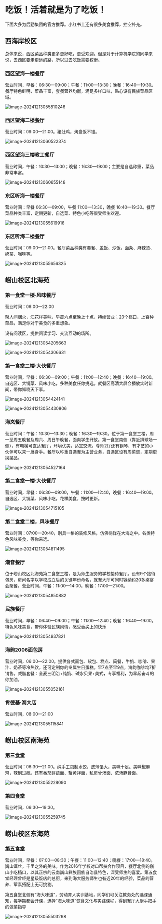 # 吃饭！活着就是为了吃饭！

下面大多为后勤集团的官方推荐。小红书上还有很多美食推荐，抽空补充。

## 西海岸校区

总体来说，西区菜品种类更多更好吃，更受欢迎。但是对于计算机学院的同学来说，去西区要走更远的路，所以过去吃饭需要权衡。

### 西区望海一楼餐厅

营业时间，早餐：06:30—09:00；午餐：11:00—13:30；晚餐：16:40—19:30。餐厅特色鲜明，菜品丰富，套餐营养均衡，满足多样口味，贴心设有民族菜品区域。

![image-20241213055810246](https://gaopursuit.oss-cn-beijing.aliyuncs.com/img/2024/image-20241213055810246.png)

### 西区望海二楼餐厅

营业时间：09:00—21:00。猪肚鸡，烤盘饭不错。

![image-20241213060522374](https://gaopursuit.oss-cn-beijing.aliyuncs.com/img/2024/image-20241213060522374.png)

### 西区望海三楼教工餐厅

营业时间，午餐：10:30—13:00；晚餐：16:30—19:00；主要是自选称重，菜品非常丰富。

![image-20241213060655148](https://gaopursuit.oss-cn-beijing.aliyuncs.com/img/2024/image-20241213060655148.png)

### 东区听海一楼餐厅

营业时间：早餐 06:30—09:00，午餐 11:00—13:30，晚餐 16:40—19:30。餐厅菜品种类丰富，定期更新，自选菜、特色小吃等很受师生欢迎。

![image-20241213055619916](https://gaopursuit.oss-cn-beijing.aliyuncs.com/img/2024/image-20241213055619916.png)



### 东区听海二楼餐厅

营业时间：09:00—21:00。餐厅菜品种类有套餐、盖饭、炒饭，面条、麻辣烫、奶茶、咖啡等。

![image-20241213055656325](https://gaopursuit.oss-cn-beijing.aliyuncs.com/img/2024/image-20241213055656325.png)





## 崂山校区北海苑

### 第一食堂一楼·风味餐厅

营业时间：06:00—22:00

聚人间烟火，汇花样美味，早晨六点至晚上十点，持续营业；23个档口，上百种菜品，满足你对于美食的多重想象。

设有阅读区，提供阅读学习、交流互动的场所。

![image-20241213054205663](https://gaopursuit.oss-cn-beijing.aliyuncs.com/img/2024/image-20241213054205663.png)

![image-20241213054306631](https://gaopursuit.oss-cn-beijing.aliyuncs.com/img/2024/image-20241213054306631.png)



### 第一食堂二楼·大伙餐厅 

营业时间，早餐：06:30—09:00；午餐：11:00—12:40；晚餐：16:40—19:00。自选区、大锅菜、风味小吃，多种美食任你挑选。就餐区高清大屏会播放实时新闻，带你知晓天下事。

![image-20241213054424141](https://gaopursuit.oss-cn-beijing.aliyuncs.com/img/2024/image-20241213054424141.png)

![image-20241213054430806](https://gaopursuit.oss-cn-beijing.aliyuncs.com/img/2024/image-20241213054430806.png)

### 海岚餐厅

营业时间：午餐：10:30—13:30；晚餐：16:30—19:30。位于第一食堂三楼，周一至周五晚餐及周六、周日午晚餐，面向学生开放。第一食堂南侧（靠近排球场一侧），有电梯可直达餐厅，环境优美，适宜交流。尊师2厅还有钢琴，有才艺的小伙伴可以来一展身手。餐厅以称重自选餐为主营业务，自选区设有周菜谱，定期更换菜品。

![image-20241213054527164](https://gaopursuit.oss-cn-beijing.aliyuncs.com/img/2024/image-20241213054527164.png)

### 第二食堂一楼·大伙餐厅

营业时间，早餐：06:30—09:00，午餐：11:00—12:40，晚餐：16:40—19:00。自选区、大锅菜、风味小吃，花样美食，按时更新。

![image-20241213054715105](https://gaopursuit.oss-cn-beijing.aliyuncs.com/img/2024/image-20241213054715105.png)

### 第二食堂二楼，风味餐厅

营业时间：07:00—20:40，别具一格的装修风格，仿佛徜徉在大海之中。各类特色风味美食，等你来选。

![image-20241213054811495](https://gaopursuit.oss-cn-beijing.aliyuncs.com/img/2024/image-20241213054811495.png)

### **潮音餐厅**

位于崂山校区北海苑第二食堂三楼，是为师生服务的学校接待餐厅。设有9个接待包房，房间名字以学校成立后的关键年份命名，就餐大厅可同时容纳约20多桌宴会聚餐。营业时间，午餐：11:00—14:00，晚餐：17:00—21:00。

![image-20241213054850882](https://gaopursuit.oss-cn-beijing.aliyuncs.com/img/2024/image-20241213054850882.png)

### 民族餐厅

营业时间，早餐：06:40—09:00；午餐：11:00—12:40；晚餐：16:40—19:00。特色风味美食，带你体验民族风情，感受舌尖上的快乐

![image-20241213054937821](https://gaopursuit.oss-cn-beijing.aliyuncs.com/img/2024/image-20241213054937821.png)

### 海韵2006面包房

营业时间，06:00—22:00。提供各式面包、软包、糕点、简餐，牛奶、咖啡、果汁、奶茶等冷热饮，还可定制你的专属生日蛋糕。早7点至早9点，海韵咖啡均7折销售。减脂套餐：全麦三明治+纯奶、碱水贝果+美式，专享福利，为早起奋斗的你加油。

![image-20241213055052161](https://gaopursuit.oss-cn-beijing.aliyuncs.com/img/2024/image-20241213055052161.png)



### 肯德基·海大店

营业时间，08:00—21:00

![image-20241213055115841](https://gaopursuit.oss-cn-beijing.aliyuncs.com/img/2024/image-20241213055115841.png)



## 崂山校区南海苑

### 第三食堂

营业时间：06:30—21:00。纯手工包制水饺，皮薄馅大，美味十足。美味椒麻鸡，辣到过瘾。还有番茄鲜蔬面、蟹黄拌面，私房骨汤面、浓汤豚骨面。

![image-20241213055228090](https://gaopursuit.oss-cn-beijing.aliyuncs.com/img/2024/image-20241213055228090.png)

### 第四食堂

营业时间，06:30—19:30。

![image-20241213055259745](https://gaopursuit.oss-cn-beijing.aliyuncs.com/img/2024/image-20241213055259745.png)



## 崂山校区东海苑

### 第五食堂

营业时间，早餐：07:00—08:30；午餐：11:00—12:40；晚餐：17:00—18:40。巍山饵丝，千里之外的美味。作为2016年学校对口帮扶合作项目，餐厅北侧的巍山小吃档口，以其正宗的云南巍山彝族回族自治县特色，深受师生的喜爱。第五食堂经理曾经是星级饭店的总厨，来到海大服务师生也有近20年的经验，菜品的营养、荤素搭配上无可挑剔。

第五食堂北侧有“海大味道”，劳动育人实训基地，同学们可关注教务处的选课通知，每学期都会开课，选择“海大味道”饮食文化与实践课程，得到餐厅大厨手把手的做菜指导

![image-20241213055503298](https://gaopursuit.oss-cn-beijing.aliyuncs.com/img/2024/image-20241213055503298.png)
